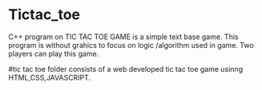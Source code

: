 # Tictac_toe
C++ program on TIC TAC TOE GAME is a simple text base game. This program is without grahics to focus on logic /algorithm used in game. Two players can play this game.

#tic tac toe folder consists of a web developed tic tac toe game usinng HTML,CSS,JAVASCRIPT.
